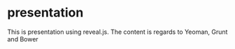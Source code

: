 presentation
============

This is presentation using reveal.js. The content is regards to Yeoman, Grunt and Bower
